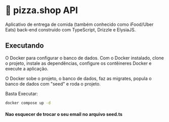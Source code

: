 # 🍕 pizza.shop API

Aplicativo de entrega de comida (também conhecido como iFood/Uber Eats) back-end construído com TypeScript, Drizzle e ElysiaJS.

## Executando

O Docker para configurar o banco de dados. Com o Docker instalado, clone o projeto, instale as dependências, configure os contêineres Docker e execute a aplicação.

O Docker sobe o projeto, o banco de dados, faz as migrates, popula o banco de dados com "seed" e roda o projeto.

Basta Executar:

```sh
docker compose up -d
```

#### Nao esquecer de trocar o seu email no arquivo seed.ts
